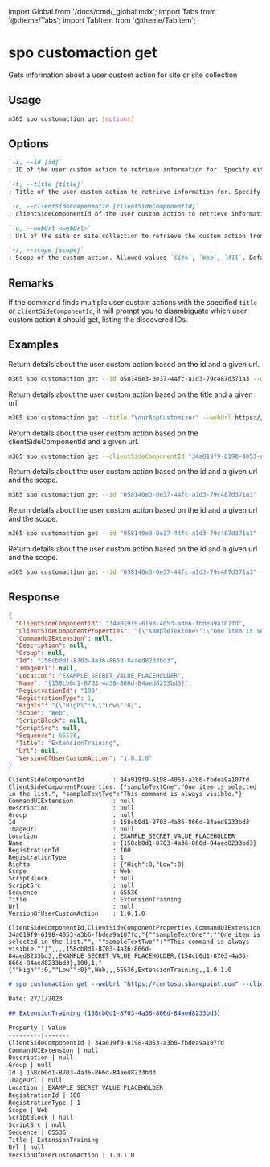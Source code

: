<!-- DISCLAIMER: All secrets, passwords, and sensitive values in this document are examples only and not real credentials. -->
import Global from '/docs/cmd/_global.mdx';
import Tabs from '@theme/Tabs';
import TabItem from '@theme/TabItem';

# spo customaction get

Gets information about a user custom action for site or site collection

## Usage

```sh
m365 spo customaction get [options]
```

## Options

```md definition-list
`-i, --id [id]`
: ID of the user custom action to retrieve information for. Specify either `id`, `title` or `clientSideComponentId`.

`-t, --title [title]`
: Title of the user custom action to retrieve information for. Specify either `id`, `title` or `clientSideComponentId`.

`-c, --clientSideComponentId [clientSideComponentId]`
: clientSideComponentId of the user custom action to retrieve information for. Specify either `id`, `title` or `clientSideComponentId`.

`-u, --webUrl <webUrl>`
: Url of the site or site collection to retrieve the custom action from.

`-s, --scope [scope]`
: Scope of the custom action. Allowed values `Site`, `Web`, `All`. Default `All`.
```

<Global />

## Remarks

If the command finds multiple user custom actions with the specified `title` or `clientSideComponentId`, it will prompt you to disambiguate which user custom action it should get, listing the discovered IDs.

## Examples

Return details about the user custom action based on the id and a given url.

```sh
m365 spo customaction get --id 058140e3-0e37-44fc-a1d3-79c487d371a3 --webUrl https://contoso.sharepoint.com/sites/test
```

Return details about the user custom action based on the title and a given url.

```sh
m365 spo customaction get --title "YourAppCustomizer" --webUrl https://contoso.sharepoint.com/sites/test
```

Return details about the user custom action based on the clientSideComponentId and a given url.

```sh
m365 spo customaction get --clientSideComponentId "34a019f9-6198-4053-a3b6-fbdea9a107fd" --webUrl https://contoso.sharepoint.com/sites/test
```

Return details about the user custom action based on the id and a given url and the scope.

```sh
m365 spo customaction get --id "058140e3-0e37-44fc-a1d3-79c487d371a3" --webUrl https://contoso.sharepoint.com/sites/test --scope Site
```

Return details about the user custom action based on the id and a given url and the scope.

```sh
m365 spo customaction get --id "058140e3-0e37-44fc-a1d3-79c487d371a3" --webUrl https://contoso.sharepoint.com/sites/test --scope Web
```

Return details about the user custom action based on the id and a given url and the scope.

```sh
m365 spo customaction get --id "058140e3-0e37-44fc-a1d3-79c487d371a3" --webUrl https://contoso.sharepoint.com/sites/test --scope Web
```

## Response

<Tabs>
  <TabItem value="JSON">

  ```json
  {
    "ClientSideComponentId": "34a019f9-6198-4053-a3b6-fbdea9a107fd",
    "ClientSideComponentProperties": "{\"sampleTextOne\":\"One item is selected in the list.\", \"sampleTextTwo\":\"This command is always visible.\"}",
    "CommandUIExtension": null,
    "Description": null,
    "Group": null,
    "Id": "158cb0d1-8703-4a36-866d-84aed8233bd3",
    "ImageUrl": null,
    "Location": "EXAMPLE_SECRET_VALUE_PLACEHOLDER",
    "Name": "{158cb0d1-8703-4a36-866d-84aed8233bd3}",
    "RegistrationId": "100",
    "RegistrationType": 1,
    "Rights": "{\"High\":0,\"Low\":0}",
    "Scope": "Web",
    "ScriptBlock": null,
    "ScriptSrc": null,
    "Sequence": 65536,
    "Title": "ExtensionTraining",
    "Url": null,
    "VersionOfUserCustomAction": "1.0.1.0"
  }
  ```

  </TabItem>
  <TabItem value="Text">

  ```text
  ClientSideComponentId        : 34a019f9-6198-4053-a3b6-fbdea9a107fd
  ClientSideComponentProperties: {"sampleTextOne":"One item is selected in the list.", "sampleTextTwo":"This command is always visible."}
  CommandUIExtension           : null
  Description                  : null
  Group                        : null
  Id                           : 158cb0d1-8703-4a36-866d-84aed8233bd3
  ImageUrl                     : null
  Location                     : EXAMPLE_SECRET_VALUE_PLACEHOLDER
  Name                         : {158cb0d1-8703-4a36-866d-84aed8233bd3}
  RegistrationId               : 100
  RegistrationType             : 1
  Rights                       : {"High":0,"Low":0}
  Scope                        : Web
  ScriptBlock                  : null
  ScriptSrc                    : null
  Sequence                     : 65536
  Title                        : ExtensionTraining
  Url                          : null
  VersionOfUserCustomAction    : 1.0.1.0
  ```

  </TabItem>
  <TabItem value="CSV">

  ```csv
  ClientSideComponentId,ClientSideComponentProperties,CommandUIExtension,Description,Group,Id,ImageUrl,Location,Name,RegistrationId,RegistrationType,Rights,Scope,ScriptBlock,ScriptSrc,Sequence,Title,Url,VersionOfUserCustomAction
  34a019f9-6198-4053-a3b6-fbdea9a107fd,"{""sampleTextOne"":""One item is selected in the list."", ""sampleTextTwo"":""This command is always visible.""}",,,,158cb0d1-8703-4a36-866d-84aed8233bd3,,EXAMPLE_SECRET_VALUE_PLACEHOLDER,{158cb0d1-8703-4a36-866d-84aed8233bd3},100,1,"{""High"":0,""Low"":0}",Web,,,65536,ExtensionTraining,,1.0.1.0
  ```

  </TabItem>
  <TabItem value="Markdown">

  ```md
  # spo customaction get --webUrl "https://contoso.sharepoint.com" --clientSideComponentId "34a019f9-6198-4053-a3b6-fbdea9a107fd" --scope "Web"

  Date: 27/1/2023

  ## ExtensionTraining (158cb0d1-8703-4a36-866d-84aed8233bd3)

  Property | Value
  ---------|-------
  ClientSideComponentId | 34a019f9-6198-4053-a3b6-fbdea9a107fd
  CommandUIExtension | null
  Description | null
  Group | null
  Id | 158cb0d1-8703-4a36-866d-84aed8233bd3
  ImageUrl | null
  Location | EXAMPLE_SECRET_VALUE_PLACEHOLDER
  RegistrationId | 100
  RegistrationType | 1
  Scope | Web
  ScriptBlock | null
  ScriptSrc | null
  Sequence | 65536
  Title | ExtensionTraining
  Url | null
  VersionOfUserCustomAction | 1.0.1.0
  ```

  </TabItem>
</Tabs>
